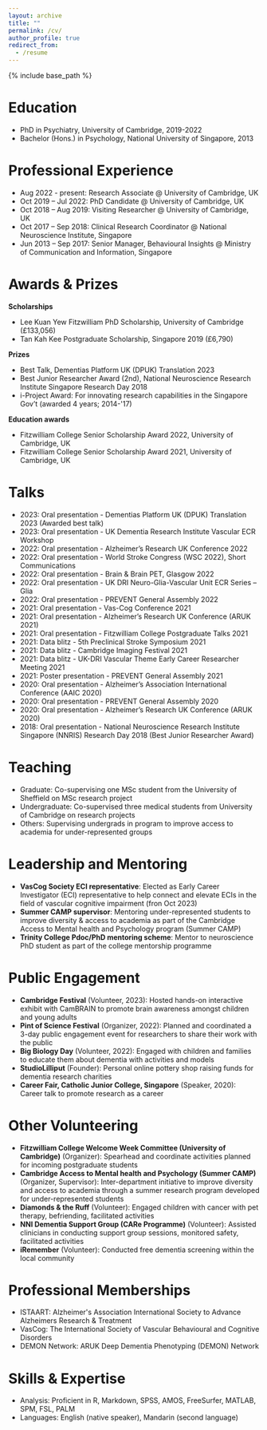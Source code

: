 ```yaml
---
layout: archive
title: ""
permalink: /cv/
author_profile: true
redirect_from:
  - /resume
---
```


{% include base_path %}




Education
======
* PhD in Psychiatry, University of Cambridge, 2019-2022
* Bachelor (Hons.) in Psychology, National University of Singapore, 2013


Professional Experience
======
* Aug 2022 - present:   Research Associate @ University of Cambridge, UK
* Oct 2019 – Jul 2022:  PhD Candidate @ University of Cambridge, UK
* Oct 2018 – Aug 2019:  Visiting Researcher @ University of Cambridge, UK
* Oct 2017 – Sep 2018:  Clinical Research Coordinator @ National Neuroscience Institute, Singapore
* Jun 2013 – Sep 2017:  Senior Manager, Behavioural Insights @ Ministry of Communication and Information, Singapore


Awards & Prizes
======
**Scholarships**
* Lee Kuan Yew Fitzwilliam PhD Scholarship, University of Cambridge (£133,056) 
* Tan Kah Kee Postgraduate Scholarship, Singapore 2019 (£6,790)

**Prizes**
* Best Talk, Dementias Platform UK (DPUK) Translation 2023
* Best Junior Researcher Award (2nd), National Neuroscience Research Institute Singapore Research Day 2018
* i-Project Award: For innovating research capabilities in the Singapore Gov’t (awarded 4 years; 2014-'17)    

**Education awards**
* Fitzwilliam College Senior Scholarship Award 2022, University of Cambridge, UK
* Fitzwilliam College Senior Scholarship Award 2021, University of Cambridge, UK    


Talks	
======
* 2023: Oral presentation - Dementias Platform UK (DPUK) Translation 2023 (Awarded best talk)
* 2023: Oral presentation - UK Dementia Research Institute Vascular ECR Workshop
* 2022: Oral presentation - Alzheimer’s Research UK Conference 2022
* 2022: Oral presentation - World Stroke Congress (WSC 2022), Short Communications
* 2022: Oral presentation - Brain & Brain PET, Glasgow 2022
* 2022: Oral presentation - UK DRI Neuro-Glia-Vascular Unit ECR Series – Glia
* 2022: Oral presentation - PREVENT General Assembly 2022 
* 2021: Oral presentation - Vas-Cog Conference 2021
* 2021: Oral presentation - Alzheimer’s Research UK Conference (ARUK 2021) 
* 2021: Oral presentation - Fitzwilliam College Postgraduate Talks 2021
* 2021: Data blitz - 5th Preclinical Stroke Symposium 2021
* 2021: Data blitz - Cambridge Imaging Festival 2021
* 2021: Data blitz - UK-DRI Vascular Theme Early Career Researcher Meeting 2021
* 2021: Poster presentation - PREVENT General Assembly 2021
* 2020: Oral presentation - Alzheimer’s Association International Conference (AAIC 2020)
* 2020: Oral presentation - PREVENT General Assembly 2020 
* 2020: Oral presentation - Alzheimer’s Research UK Conference (ARUK 2020)
* 2018: Oral presentation - National Neuroscience Research Institute Singapore (NNRIS) Research Day 2018 (Best Junior Researcher Award)


Teaching
======
* Graduate: Co-supervising one MSc student from the University of Sheffield on MSc research project
* Undergraduate: Co-supervised three medical students from University of Cambridge on research projects
* Others: Supervising undergrads in program to improve access to academia for under-represented groups


Leadership and Mentoring
======
* **VasCog Society ECI representative**: Elected as Early Career Investigator (ECI) representative to help connect and elevate ECIs in the field of vascular cognitive impairment (fron Oct 2023) 
* **Summer CAMP supervisor**: Mentoring under-represented students to improve diversity & access to academia as part of the Cambridge Access to Mental health and Psychology program (Summer CAMP)
* **Trinity College Pdoc/PhD mentoring scheme**: Mentor to neuroscience PhD student as part of the college mentorship programme


Public Engagement
======
* **Cambridge Festival** (Volunteer, 2023): Hosted hands-on interactive exhibit with CamBRAIN to promote brain awareness amongst children and young adults
* **Pint of Science Festival** (Organizer, 2022): Planned and coordinated a 3-day public engagement event for researchers to share their work with the public 
* **Big Biology Day** (Volunteer, 2022): Engaged with children and families to educate them about dementia with activities and models 
* **StudioLilliput** (Founder): Personal online pottery shop raising funds for dementia research charities 
* **Career Fair, Catholic Junior College, Singapore** (Speaker, 2020): Career talk to promote research as a career


Other Volunteering
======
* **Fitzwilliam College Welcome Week Committee (University of Cambridge)** (Organizer): Spearhead and coordinate activities planned for incoming postgraduate students 
* **Cambridge Access to Mental health and Psychology (Summer CAMP)** (Organizer, Supervisor): Inter-department initiative to improve diversity and access to academia through a summer research program developed for under-represented students
* **Diamonds & the Ruff** (Volunteer): Engaged children with cancer with pet therapy, befriending, facilitated activities
* **NNI Dementia Support Group (CARe Programme)** (Volunteer): Assisted clinicians in conducting support group sessions, monitored safety, facilitated activities
* **iRemember** (Volunteer): Conducted free dementia screening within the local community


Professional Memberships
======
* ISTAART: Alzheimer's Association International Society to Advance Alzheimers Research & Treatment
* VasCog: The International Society of Vascular Behavioural and Cognitive Disorders
* DEMON Network: ARUK Deep Dementia Phenotyping (DEMON) Network


Skills & Expertise
======
* Analysis: 	Proficient in R, Markdown, SPSS, AMOS, FreeSurfer, MATLAB, SPM, FSL, PALM
* Languages: 	English (native speaker), Mandarin (second language)


